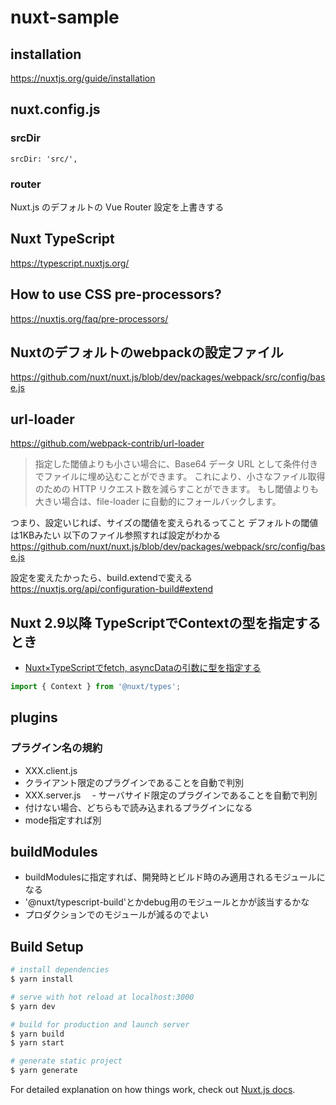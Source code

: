 # nuxt-sample

## installation

https://nuxtjs.org/guide/installation


## nuxt.config.js

### srcDir

```
srcDir: 'src/',
```


### router

Nuxt.js のデフォルトの Vue Router 設定を上書きする


## Nuxt TypeScript

https://typescript.nuxtjs.org/


## How to use CSS pre-processors?

https://nuxtjs.org/faq/pre-processors/


## Nuxtのデフォルトのwebpackの設定ファイル

https://github.com/nuxt/nuxt.js/blob/dev/packages/webpack/src/config/base.js


## url-loader

https://github.com/webpack-contrib/url-loader

> 指定した閾値よりも小さい場合に、Base64 データ URL として条件付きでファイルに埋め込むことができます。
> これにより、小さなファイル取得のための HTTP リクエスト数を減らすことができます。
> もし閾値よりも大きい場合は、file-loader に自動的にフォールバックします。

つまり、設定いじれば、サイズの閾値を変えられるってこと
デフォルトの閾値は1KBみたい
以下のファイル参照すれば設定がわかる
https://github.com/nuxt/nuxt.js/blob/dev/packages/webpack/src/config/base.js

設定を変えたかったら、build.extendで変える
https://nuxtjs.org/api/configuration-build#extend

## Nuxt 2.9以降 TypeScriptでContextの型を指定するとき

- [Nuxt×TypeScriptでfetch, asyncDataの引数に型を指定する](https://qiita.com/simochee/items/77e074e48d036ce2444b)

```javascript
import { Context } from '@nuxt/types';
```


## plugins

### プラグイン名の規約

- XXX.client.js
 - クライアント限定のプラグインであることを自動で判別
- XXX.server.js
　- サーバサイド限定のプラグインであることを自動で判別
- 付けない場合、どちらもで読み込まれるプラグインになる
 - mode指定すれば別
 

## buildModules

- buildModulesに指定すれば、開発時とビルド時のみ適用されるモジュールになる
 - '@nuxt/typescript-build'とかdebug用のモジュールとかが該当するかな
- プロダクションでのモジュールが減るのでよい

## Build Setup

``` bash
# install dependencies
$ yarn install

# serve with hot reload at localhost:3000
$ yarn dev

# build for production and launch server
$ yarn build
$ yarn start

# generate static project
$ yarn generate
```

For detailed explanation on how things work, check out [Nuxt.js docs](https://nuxtjs.org).

